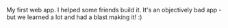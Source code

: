 My first web app. I helped some friends build it. It's an objectively bad app - but we learned a lot and had a blast making it! :)
